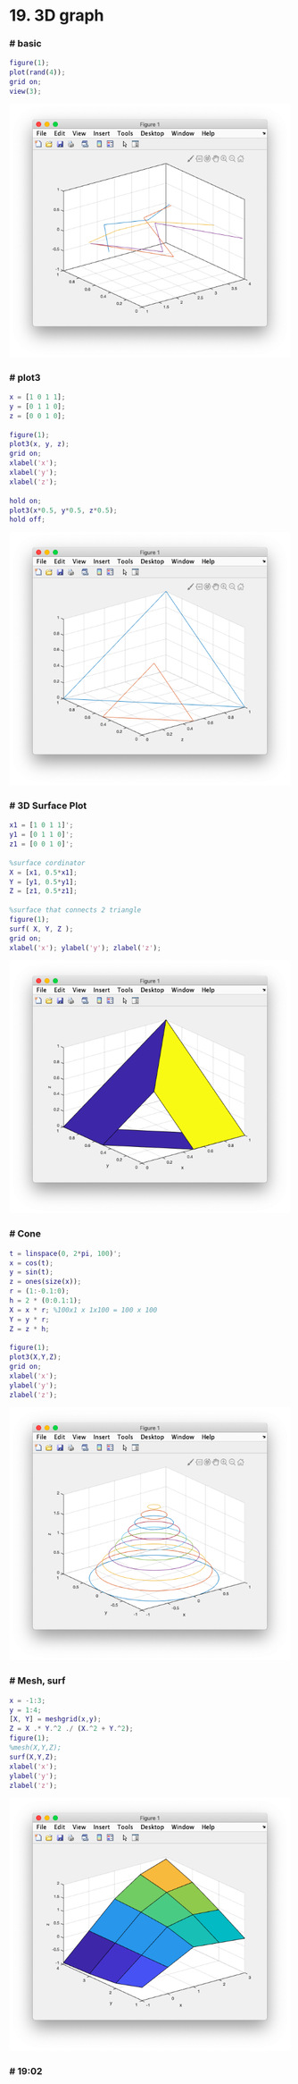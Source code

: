 # 19. 3D graph



### # basic

```matlab
figure(1);
plot(rand(4));
grid on;
view(3);
```

![img1](img1.png)

### # plot3

```matlab
x = [1 0 1 1];
y = [0 1 1 0];
z = [0 0 1 0];

figure(1);
plot3(x, y, z); 
grid on;
xlabel('x');
xlabel('y');
xlabel('z');

hold on;
plot3(x*0.5, y*0.5, z*0.5); 
hold off;
```

![img2](../19.3D%20graph/img2.png)

### # 3D Surface Plot

```matlab
x1 = [1 0 1 1]';
y1 = [0 1 1 0]';
z1 = [0 0 1 0]';

%surface cordinator
X = [x1, 0.5*x1];
Y = [y1, 0.5*y1];
Z = [z1, 0.5*z1];

%surface that connects 2 triangle
figure(1);
surf( X, Y, Z );
grid on;
xlabel('x'); ylabel('y'); zlabel('z');
```

![img3](img3.png)



### # Cone

```matlab
t = linspace(0, 2*pi, 100)';
x = cos(t);
y = sin(t);
z = ones(size(x));
r = (1:-0.1:0);
h = 2 * (0:0.1:1);
X = x * r; %100x1 x 1x100 = 100 x 100
Y = y * r;
Z = z * h;

figure(1);
plot3(X,Y,Z);
grid on;
xlabel('x');
ylabel('y');
zlabel('z');
```

![img4](img4.png)



### # Mesh, surf

```matlab
x = -1:3;
y = 1:4;
[X, Y] = meshgrid(x,y);
Z = X .* Y.^2 ./ (X.^2 + Y.^2);
figure(1);
%mesh(X,Y,Z);
surf(X,Y,Z);
xlabel('x');
ylabel('y');
zlabel('z');

```

![img5](img5.png)



### # 19:02

```matlab

```



